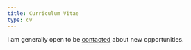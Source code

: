 ```yaml
---
title: Curriculum Vitae
type: cv
---
```


I am generally open to be [contacted](/about) about new opportunities.
